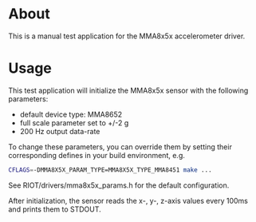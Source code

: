 # About
This is a manual test application for the MMA8x5x accelerometer driver.

# Usage
This test application will initialize the MMA8x5x sensor with the following parameters:
 - default device type: MMA8652
 - full scale parameter set to +/-2 g
 - 200 Hz output data-rate

To change these parameters, you can override them by setting their corresponding
defines in your build environment, e.g.
```bash
CFLAGS=-DMMA8X5X_PARAM_TYPE=MMA8X5X_TYPE_MMA8451 make ...
```
See RIOT/drivers/mma8x5x_params.h for the default configuration.

After initialization, the sensor reads the x-, y-, z-axis values every 100ms
and prints them to STDOUT.
